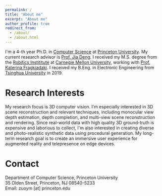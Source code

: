 ```yaml
---
permalink: /
title: "About me"
excerpt: "About me"
author_profile: true
redirect_from: 
  - /about/
  - /about.html
---
```


I'm a 4-th year Ph.D. in [Computer Science](https://www.cs.princeton.edu/) at [Princeton University](https://www.princeton.edu/). My current research advisor is [Prof. Jia Deng](https://www.cs.princeton.edu/~jiadeng/). I received my M.S. degree from the [Robitics Instititute](https://www.ri.cmu.edu/) at [Carnegie Mellon University](https://www.cmu.edu/), working with [Prof. Katerina Fragkiadaki](https://www.cs.cmu.edu/~katef/). I received my B.Eng. in Electronic Engineering from [Tsinghua University](https://www.tsinghua.edu.cn/en/index.htm) in 2019.


Research Interests
======
My research focus is 3D computer vision. I'm especially interested in 3D scene reconstruction and relevant techniques, including monocular view depth estimation, depth completion, and multi-view scene reconstruction and rendering. Since real-world data with high quality 3D ground-truth is expensive and laborious to collect, I'm also interested in creating diverse and photo-realistic synthetic data using procedural generation. My long-term research goal is to create an immersive user experience for augmented reality and telepresence on edge devices.


Contact
======
Department of Computer Science, Princeton University<br>
35 Olden Street, Princeton, NJ 08540-5233<br>
Email: zuoym [at] princeton.edu
